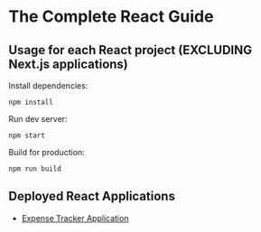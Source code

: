 # The Complete React Guide

## Usage for each React project (EXCLUDING Next.js applications)
Install dependencies:
```
npm install
```
Run dev server:
```
npm start
```
Build for production:
```
npm run build
```

## Deployed React Applications
* [Expense Tracker Application](https://cosmic-chebakia-644d50.netlify.app)
